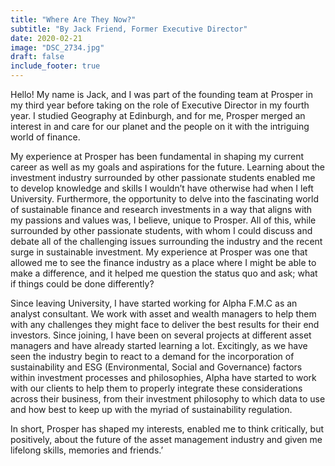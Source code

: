 ```yaml
---
title: "Where Are They Now?"
subtitle: "By Jack Friend, Former Executive Director"
date: 2020-02-21
image: "DSC_2734.jpg"
draft: false
include_footer: true
---
```


Hello! My name is Jack, and I was part of the founding team at Prosper in my third year before taking on the role of Executive Director in my fourth year. I studied Geography at Edinburgh, and for me, Prosper merged an interest in and care for our planet and the people on it with the intriguing world of finance. 

My experience at Prosper has been fundamental in shaping my current career as well as my goals and aspirations for the future. Learning about the investment industry surrounded by other passionate students enabled me to develop knowledge and skills I wouldn’t have otherwise had when I left University. Furthermore, the opportunity to delve into the fascinating world of sustainable finance and research investments in a way that aligns with my passions and values was, I believe, unique to Prosper. All of this, while surrounded by other passionate students, with whom I could discuss and debate all of the challenging issues surrounding the industry and the recent surge in sustainable investment. My experience at Prosper was one that allowed me to see the finance industry as a place where I might be able to make a difference, and it helped me question the status quo and ask; what if things could be done differently? 

Since leaving University, I have started working for Alpha F.M.C as an analyst consultant. We work with asset and wealth managers to help them with any challenges they might face to deliver the best results for their end investors. Since joining, I have been on several projects at different asset managers and have already started learning a lot. Excitingly, as we have seen the industry begin to react to a demand for the incorporation of sustainability and ESG (Environmental, Social and Governance) factors within investment processes and philosophies, Alpha have started to work with our clients to help them to properly integrate these considerations across their business, from their investment philosophy to which data to use and how best to keep up with the myriad of sustainability regulation. 

In short, Prosper has shaped my interests, enabled me to think critically, but positively, about the future of the asset management industry and given me lifelong skills, memories and friends.’
